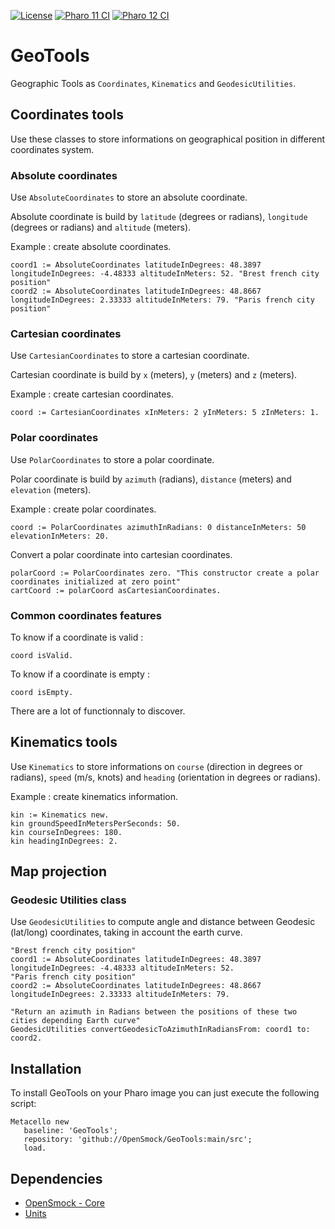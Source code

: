 [![License](https://img.shields.io/github/license/openSmock/GeoTools.svg)](./LICENSE)
[![Pharo 11 CI](https://github.com/OpenSmock/GeoTools/actions/workflows/Pharo11CI.yml/badge.svg)](https://github.com/OpenSmock/GeoTools/actions/workflows/Pharo11CI.yml)
[![Pharo 12 CI](https://github.com/OpenSmock/GeoTools/actions/workflows/Pharo12CI.yml/badge.svg)](https://github.com/OpenSmock/GeoTools/actions/workflows/Pharo12CI.yml)

# GeoTools
Geographic Tools as `Coordinates`, `Kinematics` and `GeodesicUtilities`.

## Coordinates tools

Use these classes to store informations on geographical position in different coordinates system.

### Absolute coordinates

Use ```AbsoluteCoordinates``` to store an absolute coordinate.

Absolute coordinate is build by ```latitude``` (degrees or radians), ```longitude``` (degrees or radians) and ```altitude``` (meters). 

Example : create absolute coordinates.

```smalltalk
coord1 := AbsoluteCoordinates latitudeInDegrees: 48.3897 longitudeInDegrees: -4.48333 altitudeInMeters: 52. "Brest french city position"
coord2 := AbsoluteCoordinates latitudeInDegrees: 48.8667 longitudeInDegrees: 2.33333 altitudeInMeters: 79. "Paris french city position"
```

### Cartesian coordinates

Use ```CartesianCoordinates``` to store a cartesian coordinate.

Cartesian coordinate is build by ```x``` (meters), ```y``` (meters) and ```z``` (meters).

Example : create cartesian coordinates.

```smalltalk
coord := CartesianCoordinates xInMeters: 2 yInMeters: 5 zInMeters: 1.
```

### Polar coordinates

Use ```PolarCoordinates``` to store a polar coordinate.

Polar coordinate is build by ```azimuth``` (radians), ```distance``` (meters) and ```elevation``` (meters).

Example : create polar coordinates.

```smalltalk
coord := PolarCoordinates azimuthInRadians: 0 distanceInMeters: 50 elevationInMeters: 20.
```

Convert a polar coordinate into cartesian coordinates.

```smalltalk
polarCoord := PolarCoordinates zero. "This constructor create a polar coordinates initialized at zero point"
cartCoord := polarCoord asCartesianCoordinates.
```

### Common coordinates features

To know if a coordinate is valid :

```smalltalk
coord isValid.
```

To know if a coordinate is empty :

```smalltalk
coord isEmpty.
```

There are a lot of functionnaly to discover.

## Kinematics tools

Use ```Kinematics``` to store informations on ```course``` (direction in degrees or radians), ```speed``` (m/s, knots) and ```heading``` (orientation in degrees or radians).

Example : create kinematics information.

```smalltalk
kin := Kinematics new.
kin groundSpeedInMetersPerSeconds: 50.
kin courseInDegrees: 180.
kin headingInDegrees: 2.
```

## Map projection 

### Geodesic Utilities class

Use ```GeodesicUtilities``` to compute angle and distance between Geodesic (lat/long) coordinates, taking in account the earth curve.

```smalltalk
"Brest french city position"
coord1 := AbsoluteCoordinates latitudeInDegrees: 48.3897 longitudeInDegrees: -4.48333 altitudeInMeters: 52.
"Paris french city position"
coord2 := AbsoluteCoordinates latitudeInDegrees: 48.8667 longitudeInDegrees: 2.33333 altitudeInMeters: 79.

"Return an azimuth in Radians between the positions of these two cities depending Earth curve"
GeodesicUtilities convertGeodesicToAzimuthInRadiansFrom: coord1 to: coord2.
```

## Installation

To install GeoTools on your Pharo image you can just execute the following script:

```smalltalk
Metacello new
   baseline: 'GeoTools';
   repository: 'github://OpenSmock/GeoTools:main/src';
   load.
```

## Dependencies

- [OpenSmock - Core](https://github.com/OpenSmock/OpenSmock)
- [Units](https://github.com/zweidenker/Units)
